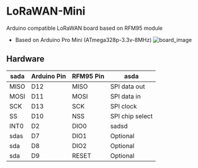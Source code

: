 # LoRaWAN-Mini
Arduino compatible LoRaWAN board based on RFM95 module
* Based on Arduino Pro Mini (ATmega328p-3.3v-8MHz)
![board_image](https://github.com/LowPowerDesignLab/LoRaWAN-Mini/blob/master/img/lorawan_mini.png)

## Hardware
 sada | Arduino Pin | RFM95 Pin |asda
------|-----------  | ---------- | -------
MISO  |  D12        | MISO | SPI data out 
MOSI  |  D11        | MOSI | SPI data in
SCK   |  D13        | SCK  | SPI clock
SS    |  D10        | NSS  | SPI chip select  
INT0  |  D2         | DIO0 |sadsd
sdas      |  D7         | DIO1 | Optional
 sda     |  D8         | DIO2 | Optional
  sda    |  D9         | RESET | Optional 
